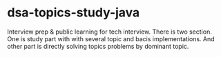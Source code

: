 # dsa-topics-study-java

Interview prep & public learning for tech interview. There is two section. One is study part with with several topic and bacis implementations. And other part is 
directly solving topics problems by dominant topic. 

